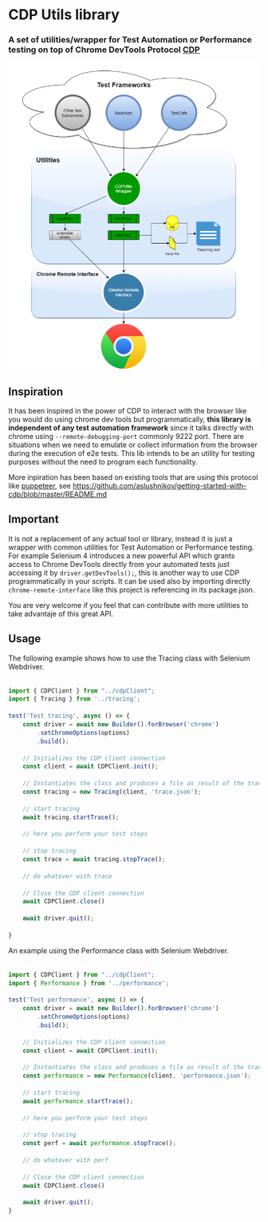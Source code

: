 # CDP Utils library

### A set of utilities/wrapper for Test Automation or Performance testing on top of Chrome DevTools Protocol [CDP](https://chromedevtools.github.io/devtools-protocol/)

![Basic-Diagram](images/Basic-Diagram.png)

## Inspiration

It has been inspired in the power of CDP to interact with the browser like you would do using chrome dev tools but programmatically, **this library is independent of any test automation framework** since it talks directly with chrome using `--remote-debugging-port` commonly 9222 port.  There are situations when we need to emulate or collect information from the browser during the execution of e2e tests.  This lib intends to be an utility for testing purposes without the need to program each functionality.

More inpiration has been based on existing tools that are using this protocol like [puppeteer](https://github.com/puppeteer/puppeteer), see https://github.com/aslushnikov/getting-started-with-cdp/blob/master/README.md

## Important

It is not a replacement of any actual tool or library, instead it is just a wrapper with common utilities for Test Automation or Performance testing. For example Selenium 4 introduces a new powerful API which grants access to Chrome DevTools directly from your automated tests just accessing it by `driver.getDevTools();`, this is another way to use CDP programmatically in your scripts.  It can be used also by importing directly `chrome-remote-interface` like this project is referencing in its package.json. 

You are very welcome if you feel that can contribute with more utilities to take advantaje of this great API.

## Usage

The following example shows how to use the Tracing class with Selenium Webdriver.

```js

import { CDPClient } from "../cdpClient";
import { Tracing } from '../tracing';

test('Test tracing', async () => {
    const driver = await new Builder().forBrowser('chrome')
        .setChromeOptions(options)
        .build();

    // Initializes the CDP client connection
    const client = await CDPClient.init();

    // Instantiates the class and produces a file as result of the trace
    const tracing = new Tracing(client, 'trace.json');

    // start tracing
    await tracing.startTrace();

    // here you perform your test steps

    // stop tracing
    const trace = await tracing.stopTrace();

    // do whatever with trace

    // Close the CDP client connection
    await CDPClient.close()

    await driver.quit();

}

```

An example using the Performance class with Selenium Webdriver.

```js

import { CDPClient } from "../cdpClient";
import { Performance } from '../performance';

test('Test performance', async () => {
    const driver = await new Builder().forBrowser('chrome')
        .setChromeOptions(options)
        .build();

    // Initializes the CDP client connection
    const client = await CDPClient.init();
    
    // Instantiates the class and produces a file as result of the trace
    const performance = new Performance(client, 'performance.json');

    // start tracing
    await performance.startTrace();

    // here you perform your test steps

    // stop tracing
    const perf = await performance.stopTrace();
    
    // do whatever with perf

    // Close the CDP client connection
    await CDPClient.close()

    await driver.quit();
}

```
